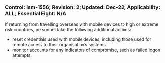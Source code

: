 ### Control: ism-1556; Revision: 2; Updated: Dec-22; Applicability: ALL; Essential Eight: N/A
<p>If returning from travelling overseas with mobile devices to high or extreme risk countries, personnel take the following additional actions:</p>
                  <ul>
                     <li>reset credentials used with mobile devices, including those used for remote access to their organisation’s systems</li>
                     <li>monitor accounts for any indicators of compromise, such as failed logon attempts.</li>
                  </ul>